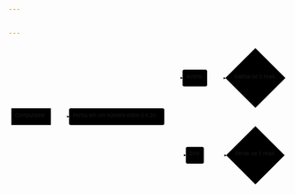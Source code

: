 ```yaml
---


---
```


<div class="mermaid"><svg xmlns="http://www.w3.org/2000/svg" id="mermaid-svg-ff1v9MQcjSpMzB0O" width="100%" style="max-width: 767.2140655517578px;" viewBox="0 0 767.2140655517578 390.7875061035156"><g transform="translate(-12, -12)"><g class="output"><g class="clusters"></g><g class="edgePaths"><g class="edgePath" style="opacity: 1;"><path class="path" d="M128.203125,208.4835968017578L153.203125,208.4835968017578L178.203125,208.4835968017578" marker-end="url(#arrowhead3093)" style="fill:none"></path><defs><marker id="arrowhead3093" viewBox="0 0 10 10" refX="9" refY="5" markerUnits="strokeWidth" markerWidth="8" markerHeight="6" orient="auto"><path d="M 0 0 L 10 5 L 0 10 z" class="arrowheadPath" style="stroke-width: 1; stroke-dasharray: 1, 0;"></path></marker></defs></g><g class="edgePath" style="opacity: 1;"><path class="path" d="M342.41915808425836,185.4835968017578L464.265625,102.2867202758789L489.265625,102.2867202758789" marker-end="url(#arrowhead3094)" style="fill:none"></path><defs><marker id="arrowhead3094" viewBox="0 0 10 10" refX="9" refY="5" markerUnits="strokeWidth" markerWidth="8" markerHeight="6" orient="auto"><path d="M 0 0 L 10 5 L 0 10 z" class="arrowheadPath" style="stroke-width: 1; stroke-dasharray: 1, 0;"></path></marker></defs></g><g class="edgePath" style="opacity: 1;"><path class="path" d="M342.41915808425836,231.4835968017578L464.265625,314.6804733276367L498.2421875,314.6804733276367" marker-end="url(#arrowhead3095)" style="fill:none"></path><defs><marker id="arrowhead3095" viewBox="0 0 10 10" refX="9" refY="5" markerUnits="strokeWidth" markerWidth="8" markerHeight="6" orient="auto"><path d="M 0 0 L 10 5 L 0 10 z" class="arrowheadPath" style="stroke-width: 1; stroke-dasharray: 1, 0;"></path></marker></defs></g><g class="edgePath" style="opacity: 1;"><path class="path" d="M556.640625,102.2867202758789L581.640625,102.2867202758789L607.1406265258789,102.7867202758789" marker-end="url(#arrowhead3096)" style="fill:none"></path><defs><marker id="arrowhead3096" viewBox="0 0 10 10" refX="9" refY="5" markerUnits="strokeWidth" markerWidth="8" markerHeight="6" orient="auto"><path d="M 0 0 L 10 5 L 0 10 z" class="arrowheadPath" style="stroke-width: 1; stroke-dasharray: 1, 0;"></path></marker></defs></g><g class="edgePath" style="opacity: 1;"><path class="path" d="M547.6640625,314.6804733276367L581.640625,314.6804733276367L609.3203140258786,315.1804733276367" marker-end="url(#arrowhead3097)" style="fill:none"></path><defs><marker id="arrowhead3097" viewBox="0 0 10 10" refX="9" refY="5" markerUnits="strokeWidth" markerWidth="8" markerHeight="6" orient="auto"><path d="M 0 0 L 10 5 L 0 10 z" class="arrowheadPath" style="stroke-width: 1; stroke-dasharray: 1, 0;"></path></marker></defs></g></g><g class="edgeLabels"><g class="edgeLabel" transform="" style="opacity: 1;"><g transform="translate(0,0)" class="label"><foreignObject width="0" height="0"><div xmlns="http://www.w3.org/1999/xhtml" style="display: inline-block; white-space: nowrap;"><span class="edgeLabel"></span></div></foreignObject></g></g><g class="edgeLabel" transform="" style="opacity: 1;"><g transform="translate(0,0)" class="label"><foreignObject width="0" height="0"><div xmlns="http://www.w3.org/1999/xhtml" style="display: inline-block; white-space: nowrap;"><span class="edgeLabel"></span></div></foreignObject></g></g><g class="edgeLabel" transform="" style="opacity: 1;"><g transform="translate(0,0)" class="label"><foreignObject width="0" height="0"><div xmlns="http://www.w3.org/1999/xhtml" style="display: inline-block; white-space: nowrap;"><span class="edgeLabel"></span></div></foreignObject></g></g><g class="edgeLabel" transform="" style="opacity: 1;"><g transform="translate(0,0)" class="label"><foreignObject width="0" height="0"><div xmlns="http://www.w3.org/1999/xhtml" style="display: inline-block; white-space: nowrap;"><span class="edgeLabel"></span></div></foreignObject></g></g><g class="edgeLabel" transform="" style="opacity: 1;"><g transform="translate(0,0)" class="label"><foreignObject width="0" height="0"><div xmlns="http://www.w3.org/1999/xhtml" style="display: inline-block; white-space: nowrap;"><span class="edgeLabel"></span></div></foreignObject></g></g></g><g class="nodes"><g class="node" id="A" transform="translate(74.1015625,208.4835968017578)" style="opacity: 1;"><rect rx="0" ry="0" x="-54.1015625" y="-23" width="108.203125" height="46"></rect><g class="label" transform="translate(0,0)"><g transform="translate(-44.1015625,-13)"><foreignObject width="88.203125" height="26"><div xmlns="http://www.w3.org/1999/xhtml" style="display: inline-block; white-space: nowrap;">Computador</div></foreignObject></g></g></g><g class="node" id="B" transform="translate(308.734375,208.4835968017578)" style="opacity: 1;"><rect rx="5" ry="5" x="-130.53125" y="-23" width="261.0625" height="46"></rect><g class="label" transform="translate(0,0)"><g transform="translate(-120.53125,-13)"><foreignObject width="241.0625" height="26"><div xmlns="http://www.w3.org/1999/xhtml" style="display: inline-block; white-space: nowrap;">Pensa em um número entre 0 e 20</div></foreignObject></g></g></g><g class="node" id="C" transform="translate(522.953125,102.2867202758789)" style="opacity: 1;"><rect rx="5" ry="5" x="-33.6875" y="-23" width="67.375" height="46"></rect><g class="label" transform="translate(0,0)"><g transform="translate(-23.6875,-13)"><foreignObject width="47.375" height="26"><div xmlns="http://www.w3.org/1999/xhtml" style="display: inline-block; white-space: nowrap;">Acerto</div></foreignObject></g></g></g><g class="node" id="D" transform="translate(522.953125,314.6804733276367)" style="opacity: 1;"><rect rx="5" ry="5" x="-24.7109375" y="-23" width="49.421875" height="46"></rect><g class="label" transform="translate(0,0)"><g transform="translate(-14.7109375,-13)"><foreignObject width="29.421875" height="26"><div xmlns="http://www.w3.org/1999/xhtml" style="display: inline-block; white-space: nowrap;">Erro</div></foreignObject></g></g></g><g class="node" id="E" transform="translate(688.9273452758789,102.2867202758789)" style="opacity: 1;"><polygon points="82.28671875,0 164.5734375,-82.28671875 82.28671875,-164.5734375 0,-82.28671875" rx="5" ry="5" transform="translate(-82.28671875,82.28671875)"></polygon><g class="label" transform="translate(0,0)"><g transform="translate(-58.4296875,-13)"><foreignObject width="116.859375" height="26"><div xmlns="http://www.w3.org/1999/xhtml" style="display: inline-block; white-space: nowrap;">Ganha-se 5 reais</div></foreignObject></g></g></g><g class="node" id="F" transform="translate(688.9273452758789,314.6804733276367)" style="opacity: 1;"><polygon points="80.10703125,0 160.2140625,-80.10703125 80.10703125,-160.2140625 0,-80.10703125" rx="5" ry="5" transform="translate(-80.10703125,80.10703125)"></polygon><g class="label" transform="translate(0,0)"><g transform="translate(-56.0078125,-13)"><foreignObject width="112.015625" height="26"><div xmlns="http://www.w3.org/1999/xhtml" style="display: inline-block; white-space: nowrap;">Perde-se 5 reais</div></foreignObject></g></g></g></g></g></g></svg></div>

